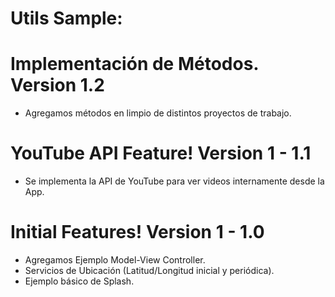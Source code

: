 # Utils Sample:

# Implementación de Métodos. Version 1.2
- Agregamos métodos en limpio de distintos proyectos de trabajo.

# YouTube API Feature! Version 1 - 1.1
- Se implementa la API de YouTube para ver videos internamente desde la App.

# Initial Features! Version 1 - 1.0

  - Agregamos Ejemplo Model-View Controller.
  - Servicios de Ubicación (Latitud/Longitud inicial y periódica).
  - Ejemplo básico de Splash.

